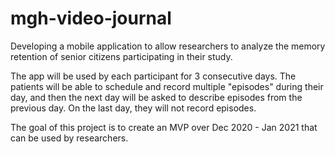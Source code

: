 # mgh-video-journal

Developing a mobile application to allow researchers to analyze the memory retention of senior citizens participating in their study. 

The app will be used by each participant for 3 consecutive days. The patients will be able to schedule and record multiple "episodes" during their day, and then the next day will be asked to describe episodes from the previous day. On the last day, they will not record episodes. 

The goal of this project is to create an MVP over Dec 2020 - Jan 2021 that can be used by researchers.
